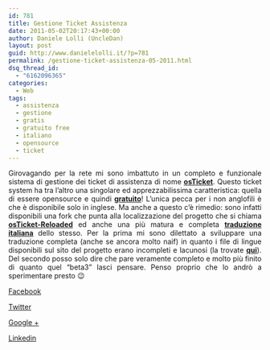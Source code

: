 ```yaml
---
id: 781
title: Gestione Ticket Assistenza
date: 2011-05-02T20:17:43+00:00
author: Daniele Lolli (UncleDan)
layout: post
guid: http://www.danielelolli.it/?p=781
permalink: /gestione-ticket-assistenza-05-2011.html
dsq_thread_id:
  - "6162096365"
categories:
  - Web
tags:
  - assistenza
  - gestione
  - gratis
  - gratuito free
  - italiano
  - opensource
  - ticket
---
```

<p style="text-align: justify;">
  Girovagando per la rete mi sono imbattuto in un completo e funzionale sistema di gestione dei ticket di assistenza di nome <strong><a title="osTicket" href="http://www.osticket.com/" target="_blank">osTicket</a></strong>. Questo ticket system ha tra l&#8217;altro una singolare ed apprezzabilissima caratteristica: quella di essere opensource e quindi <span style="text-decoration: underline;"><strong>gratuito</strong></span>! L&#8217;unica pecca per i non anglofili è che è disponibile solo in inglese. Ma anche a questo c&#8217;è rimedio: sono infatti disponibili una fork che punta alla localizzazione del progetto che si chiama <strong><a title="osTicket-Reloaded" href="https://github.com/jasperf/OSTicket-Reloaded" target="_blank">osTicket-Reloaded</a></strong> ed anche una più matura e completa <strong><a title="osTicket in Italiano" href="https://osticket.it/" target="_blank">traduzione italiana</a></strong> dello stesso. Per la prima mi sono dilettato a sviluppare una traduzione completa (anche se ancora molto naif) in quanto i file di lingue disponibili sul sito del progetto erano incompleti e lacunosi (la trovate <strong><a title="osTicket-Reladed Italian Localization" href="http://www.danielelolli.it/progetti/vecchi-progetti/osticket-reloaded-italian-localization" target="_blank">qui</a></strong>). Del secondo posso solo dire che pare veramente completo e molto più finito di quanto quel &#8220;beta3&#8221; lasci pensare. Penso proprio che lo andrò a sperimentare presto 😉
</p>

<div class="container_share">
  <a href="http://www.facebook.com/sharer.php?u=http://www.danielelolli.it/gestione-ticket-assistenza-05-2011.html&t=Gestione Ticket Assistenza" target="_blank" class="button_purab_share facebook"><span><i class="icon-facebook"></i></span>
  
  <p>
    Facebook
  </p></a> 
  
  <a href="http://twitter.com/share?url=http://www.danielelolli.it/gestione-ticket-assistenza-05-2011.html&text=Gestione Ticket Assistenza" target="_blank" class="button_purab_share twitter"><span><i class="icon-twitter"></i></span>
  
  <p>
    Twitter
  </p></a> 
  
  <a href="https://plus.google.com/share?url=http://www.danielelolli.it/gestione-ticket-assistenza-05-2011.html" target="_blank" class="button_purab_share google-plus"><span><i class="icon-google-plus"></i></span>
  
  <p>
    Google +
  </p></a> 
  
  <a href="http://www.linkedin.com/shareArticle?mini=true&url=http://www.danielelolli.it/gestione-ticket-assistenza-05-2011.html&title=Gestione Ticket Assistenza" target="_blank" class="button_purab_share linkedin"><span><i class="icon-linkedin"></i></span>
  
  <p>
    Linkedin
  </p></a>
</div>